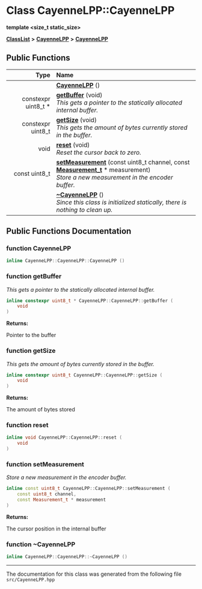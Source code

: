 

# Class CayenneLPP::CayenneLPP

**template &lt;size\_t static\_size&gt;**



[**ClassList**](annotated.md) **>** [**CayenneLPP**](namespaceCayenneLPP.md) **>** [**CayenneLPP**](classCayenneLPP_1_1CayenneLPP.md)










































## Public Functions

| Type | Name |
| ---: | :--- |
|   | [**CayenneLPP**](#function-cayennelpp) () <br> |
|  constexpr uint8\_t \* | [**getBuffer**](#function-getbuffer) (void) <br>_This gets a pointer to the statically allocated internal buffer._  |
|  constexpr uint8\_t | [**getSize**](#function-getsize) (void) <br>_This gets the amount of bytes currently stored in the buffer._  |
|  void | [**reset**](#function-reset) (void) <br>_Reset the cursor back to zero._  |
|  const uint8\_t | [**setMeasurement**](#function-setmeasurement) (const uint8\_t channel, const [**Measurement\_t**](structCayenneLPP_1_1Measurement__t.md) \* measurement) <br>_Store a new measurement in the encoder buffer._  |
|   | [**~CayenneLPP**](#function-cayennelpp) () <br>_Since this class is initialized statically, there is nothing to clean up._  |




























## Public Functions Documentation




### function CayenneLPP 

```C++
inline CayenneLPP::CayenneLPP::CayenneLPP () 
```






### function getBuffer 

_This gets a pointer to the statically allocated internal buffer._ 
```C++
inline constexpr uint8_t * CayenneLPP::CayenneLPP::getBuffer (
    void
) 
```





**Returns:**

Pointer to the buffer 





        



### function getSize 

_This gets the amount of bytes currently stored in the buffer._ 
```C++
inline constexpr uint8_t CayenneLPP::CayenneLPP::getSize (
    void
) 
```





**Returns:**

The amount of bytes stored 





        



### function reset 

```C++
inline void CayenneLPP::CayenneLPP::reset (
    void
) 
```






### function setMeasurement 

_Store a new measurement in the encoder buffer._ 
```C++
inline const uint8_t CayenneLPP::CayenneLPP::setMeasurement (
    const uint8_t channel,
    const Measurement_t * measurement
) 
```





**Returns:**

The cursor position in the internal buffer 





        



### function ~CayenneLPP 

```C++
inline CayenneLPP::CayenneLPP::~CayenneLPP () 
```




------------------------------
The documentation for this class was generated from the following file `src/CayenneLPP.hpp`

